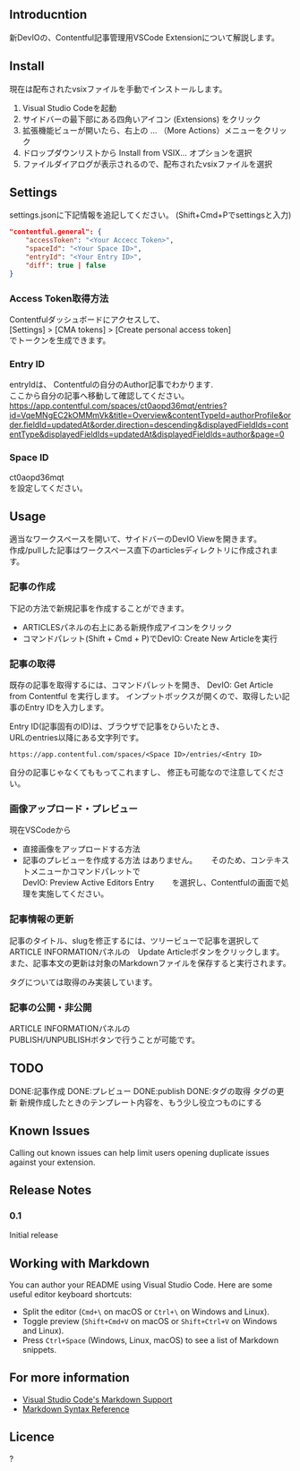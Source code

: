 ## Introducntion

新DevIOの、Contentful記事管理用VSCode Extensionについて解説します。  

## Install

現在は配布されたvsixファイルを手動でインストールします。  

1. Visual Studio Codeを起動
2. サイドバーの最下部にある四角いアイコン (Extensions) をクリック
3. 拡張機能ビューが開いたら、右上の ... （More Actions）メニューをクリック
4. ドロップダウンリストから Install from VSIX... オプションを選択
5. ファイルダイアログが表示されるので、配布されたvsixファイルを選択

## Settings

settings.jsonに下記情報を追記してください。
(Shift+Cmd+Pでsettingsと入力)

```json
"contentful.general": {
    "accessToken": "<Your Accecc Token>",
    "spaceId": "<Your Space ID>",
    "entryId": "<Your Entry ID>",
    "diff": true | false
}
```

### Access Token取得方法

Contentfulダッシュボードにアクセスして、  
[Settings] > [CMA tokens] > [Create personal access token]  
でトークンを生成できます。


### Entry ID
entryIdは、
Contentfulの自分のAuthor記事でわかります.  
ここから自分の記事へ移動して確認してください。
https://app.contentful.com/spaces/ct0aopd36mqt/entries?id=VqeMNgEC2kOMMmVk&title=Overview&contentTypeId=authorProfile&order.fieldId=updatedAt&order.direction=descending&displayedFieldIds=contentType&displayedFieldIds=updatedAt&displayedFieldIds=author&page=0


### Space ID

ct0aopd36mqt  
を設定してください。

## Usage

適当なワークスペースを開いて、サイドバーのDevIO Viewを開きます。  
作成/pullした記事はワークスペース直下のarticlesディレクトリに作成されます。  

### 記事の作成

下記の方法で新規記事を作成することができます。  

* ARTICLESパネルの右上にある新規作成アイコンをクリック
* コマンドパレット(Shift + Cmd + P)でDevIO: Create New Articleを実行

### 記事の取得

既存の記事を取得するには、コマンドパレットを開き、
DevIO: Get Article from Contentful
を実行します。
インプットボックスが開くので、取得したい記事のEntry IDを入力します。  

Entry ID(記事固有のID)は、ブラウザで記事をひらいたとき、  
URLのentries以降にある文字列です。

```
https://app.contentful.com/spaces/<Space ID>/entries/<Entry ID>
```

自分の記事じゃなくてももってこれますし、
修正も可能なので注意してください。

### 画像アップロード・プレビュー

現在VSCodeから
* 直接画像をアップロードする方法
* 記事のプレビューを作成する方法
はありません。　　
そのため、コンテキストメニューかコマンドパレットで  
DevIO: Preview Active Editors Entry　　
を選択し、Contentfulの画面で処理を実施してください。  

### 記事情報の更新

記事のタイトル、slugを修正するには、ツリービューで記事を選択して
ARTICLE INFORMATIONパネルの　Update Articleボタンをクリックします。  
また、記事本文の更新は対象のMarkdownファイルを保存すると実行されます。  

タグについては取得のみ実装しています。  

### 記事の公開・非公開

ARTICLE INFORMATIONパネルの  
PUBLISH/UNPUBLISHボタンで行うことが可能です。  

## TODO

DONE:記事作成
DONE:プレビュー
DONE:publish
DONE:タグの取得
タグの更新
新規作成したときのテンプレート内容を、もう少し役立つものにする


## Known Issues

Calling out known issues can help limit users opening duplicate issues against your extension.

## Release Notes

### 0.1

Initial release

## Working with Markdown

You can author your README using Visual Studio Code. Here are some useful editor keyboard shortcuts:

* Split the editor (`Cmd+\` on macOS or `Ctrl+\` on Windows and Linux).
* Toggle preview (`Shift+Cmd+V` on macOS or `Shift+Ctrl+V` on Windows and Linux).
* Press `Ctrl+Space` (Windows, Linux, macOS) to see a list of Markdown snippets.

## For more information

* [Visual Studio Code's Markdown Support](http://code.visualstudio.com/docs/languages/markdown)
* [Markdown Syntax Reference](https://help.github.com/articles/markdown-basics/)

## Licence
?